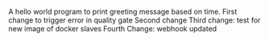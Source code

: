 A hello world program to print greeting message based on time.
First change to trigger error in quality gate
Second change
Third change: test for new image of docker slaves
Fourth Change: webhook updated
